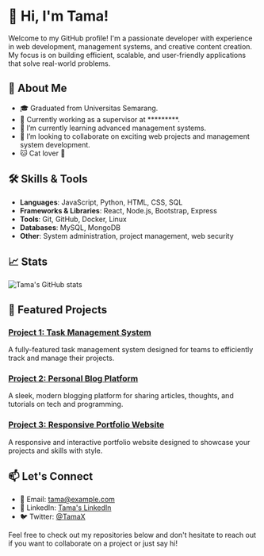 # 👋 Hi, I'm Tama!

Welcome to my GitHub profile! I'm a passionate developer with experience in web development, management systems, and creative content creation. My focus is on building efficient, scalable, and user-friendly applications that solve real-world problems.

## 🚀 About Me
- 🎓 Graduated from Universitas Semarang.
- 💼 Currently working as a supervisor at *********.
- 🌱 I’m currently learning advanced management systems.
- 👯 I’m looking to collaborate on exciting web projects and management system development.
- 🐱 Cat lover 🐾
  
## 🛠️ Skills & Tools
- **Languages**: JavaScript, Python, HTML, CSS, SQL
- **Frameworks & Libraries**: React, Node.js, Bootstrap, Express
- **Tools**: Git, GitHub, Docker, Linux
- **Databases**: MySQL, MongoDB
- **Other**: System administration, project management, web security

## 📈 Stats

![Tama's GitHub stats](https://github-readme-stats.vercel.app/api?username=codewithtama&show_icons=true&theme=radical)

## 🌟 Featured Projects

### [Project 1: Task Management System](https://github.com/codewithtama/project1)
A fully-featured task management system designed for teams to efficiently track and manage their projects.

### [Project 2: Personal Blog Platform](https://github.com/codewithtama/project2)
A sleek, modern blogging platform for sharing articles, thoughts, and tutorials on tech and programming.

### [Project 3: Responsive Portfolio Website](https://github.com/codewithtama/project3)
A responsive and interactive portfolio website designed to showcase your projects and skills with style.

## 📫 Let's Connect
- 📧 Email: [tama@example.com](mailto:tama@example.com)
- 💼 LinkedIn: [Tama's LinkedIn](https://www.linkedin.com/in/tama/)
- 🐦 Twitter: [@TamaX](https://twitter.com/yourusername)

Feel free to check out my repositories below and don't hesitate to reach out if you want to collaborate on a project or just say hi!
